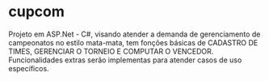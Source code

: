 # cupcom
Projeto em ASP.Net - C#, visando atender a demanda de gerenciamento de campeonatos no estilo mata-mata, tem fonções básicas de CADASTRO DE TIMES, GERENCIAR O TORNEIO E COMPUTAR O VENCEDOR. Funcionalidades extras serão implementas para atender casos de uso específicos. 
